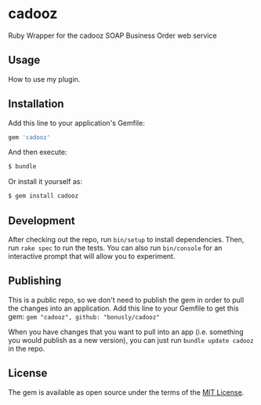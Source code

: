 # cadooz

Ruby Wrapper for the cadooz SOAP Business Order web service

## Usage

How to use my plugin.

## Installation

Add this line to your application's Gemfile:

```ruby
gem 'cadooz'
```

And then execute:

```bash
$ bundle
```

Or install it yourself as:

```bash
$ gem install cadooz
```

## Development

After checking out the repo, run `bin/setup` to install dependencies. Then, run `rake spec` to run the tests. You can also run `bin/console` for an interactive prompt that will allow you to experiment.

## Publishing

This is a public repo, so we don't need to publish the gem in order to pull the changes into an application. Add this line to your Gemfile to get this gem: `gem "cadooz", github: "bonusly/cadooz"`

When you have changes that you want to pull into an app (i.e. something you would publish as a new version), you can just run `bundle update cadooz` in the repo.

## License

The gem is available as open source under the terms of the [MIT License](https://opensource.org/licenses/MIT).
